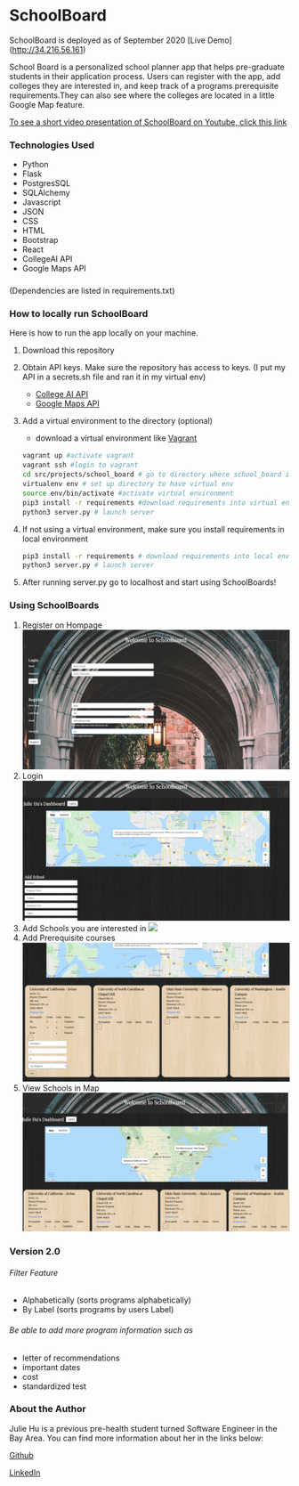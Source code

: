 # SchoolBoard 
SchoolBoard is deployed as of September 2020 
[Live Demo] (http://34.216.56.161)

School Board is a personalized school planner app that helps pre-graduate students in their application process. Users can register with the app,  add colleges they are interested in, and keep track of a programs prerequisite requirements.They can also see where the  colleges are located in a little Google Map feature. 

[To see a short video presentation of SchoolBoard on Youtube, click this link](https://www.youtube.com/watch?v=kOM-kQPbAHo)

### Technologies Used
- Python
- Flask
- PostgresSQL
- SQLAlchemy
- Javascript
- JSON
- CSS
- HTML
- Bootstrap
- React
- CollegeAI API
- Google Maps API
###
(Dependencies are listed in requirements.txt)
### How to locally run SchoolBoard
Here is how to run the app locally on your machine.

1. Download this repository 
2. Obtain API keys. Make sure the repository has access to keys. (I put my API in a secrets.sh file and ran it in my virtual env) 
    - [College AI API](https://api-manager.collegeai.com/)
    - [Google Maps API](https://developers.google.com/maps/documentation)
3. Add a virtual environment to the directory (optional)
    - download a virtual environment like [Vagrant](https://www.vagrantup.com/downloads)
    ```bash
    vagrant up #activate vagrant
    vagrant ssh #login to vagrant
    cd src/projects/school_board # go to directory where school_board is located 
    virtualenv env # set up directory to have virtual env 
    source env/bin/activate #activate virtual environment
    pip3 install -r requirements #download requirements into virtual environment
    python3 server.py # launch server
    ```
4. If not using a virtual environment, make sure you install requirements in local environment

    ```bash
    pip3 install -r requirements # download requirements into local environment 
    python3 server.py # launch server
    ```
5. After running server.py go to localhost and start using SchoolBoards!

### Using SchoolBoards
1. Register on Hompage
![](/static/screenshots/register-example.png?raw=true)
2. Login
![](/static/screenshots/first-login.png?raw=true)
3. Add Schools you are interested in 
![](/static/screenshots/addschool.gif?raw=true)
4. Add Prerequisite courses
![](/static/screenshots/add-prereq.png?raw=true)
5. View Schools in Map
![](/static/screenshots/map-example.png?raw=true)

### Version 2.0
###### Filter Feature
- Alphabetically (sorts programs alphabetically)
- By Label (sorts programs by users Label)
###### Be able to add more program information such as 
- letter of recommendations
- important dates 
- cost
- standardized test 

### About the Author 
Julie Hu is a previous pre-health student turned Software Engineer in the Bay Area. You can find more information about her in the links below:

[Github](https://github.com/juliemyhu)

[LinkedIn](https://www.linkedin.com/in/julie-hu/)




